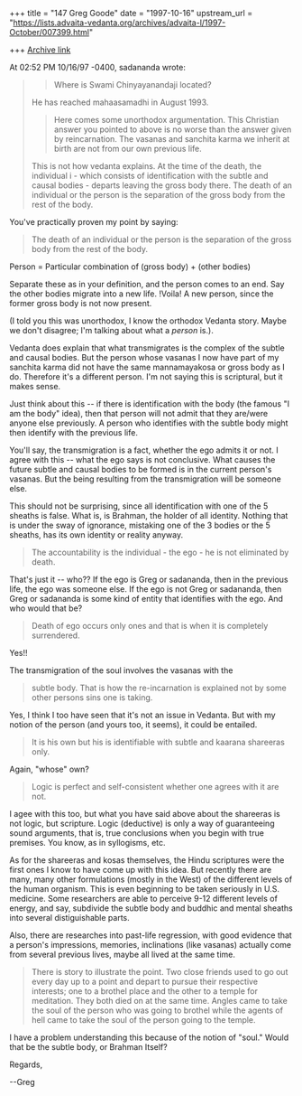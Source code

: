 +++
title = "147 Greg Goode"
date = "1997-10-16"
upstream_url = "https://lists.advaita-vedanta.org/archives/advaita-l/1997-October/007399.html"

+++
[Archive link](https://lists.advaita-vedanta.org/archives/advaita-l/1997-October/007399.html)

At 02:52 PM 10/16/97 -0400, sadananda wrote:
>>
>>Where is Swami Chinyayanandaji located?
>
>He has reached mahaasamadhi in August 1993.
>
>
>
>>Here comes some unorthodox argumentation.  This Christian answer you
>>pointed to above is no worse than the answer given by reincarnation.
>>The vasanas and sanchita karma we inherit at birth are not from our
>>own previous life.
>
>This is not how vedanta explains.  At the time of the death, the individual
>i - which consists of identification with the subtle and causal bodies -
>departs leaving the gross body there.  The death of an individual or the
>person is the separation of the gross body from the rest of the body.

You've practically proven my point by saying:

   >The death of an individual or the
   >person is the separation of the gross
   >body from the rest of the body.

Person = Particular combination of (gross body) + (other bodies)

Separate these as in your definition, and the person comes to an end.
Say the other bodies migrate into a new life.  !Voila!  A new person,
since the former gross body is not now present.

(I told you this was unorthodox, I know the orthodox Vedanta story.
Maybe we don't disagree; I'm talking about what a *person* is.).

Vedanta does explain that what transmigrates is the complex of
the subtle and causal bodies.  But the person whose vasanas I
now have part of my sanchita karma did not have the same mannamayakosa
or gross body as I do.  Therefore it's a different person.
I'm not saying this is scriptural, but it makes sense.

Just think about this -- if there is identification with the body (the
famous "I am the body" idea), then that person will not admit that they
are/were anyone else previously.  A person who identifies with the subtle
body might then identify with the previous life.

You'll say, the transmigration is a fact, whether the ego admits it or not.
I agree with this -- what the ego says is not conclusive.  What causes the
future subtle and causal bodies to be formed is in the current person's
vasanas.  But the being resulting from the transmigration will be
someone else.

This should not be surprising, since all identification with one of
the 5 sheaths is false.  What is, is Brahman, the holder of all identity.
Nothing that is under the sway of ignorance, mistaking one of the 3
bodies or the 5 sheaths, has its own identity or reality anyway.


>The
>accountability is the individual - the ego - he is not eliminated by death.

That's just it -- who??  If the ego is Greg or sadananda, then in the
previous life, the ego was someone else.  If the ego is not Greg or sadananda,
then Greg or sadananda is some kind of entity that identifies with the
ego.  And who would that be?

>Death of ego occurs only ones and that is when it is completely
>surrendered.

Yes!!

The transmigration of the soul involves the vasanas with the
>subtle body.  That is how the re-incarnation is explained not by some other
>persons sins one is taking.

Yes, I think I too have seen that it's not an issue in Vedanta.  But with my
notion of the person (and yours too, it seems), it could be entailed.

> It is his own but his is identifiable with
>subtle and kaarana shareeras only.

Again, "whose" own?

>Logic is perfect and self-consistent whether one agrees with it  are not.

I agee with this too, but what you have said above about the shareeras
is not logic, but scripture.  Logic (deductive) is only a way of
guaranteeing sound arguments, that is, true conclusions when you begin
with true premises.  You know, as in syllogisms, etc.

As for the shareeras and kosas themselves, the Hindu scriptures were the
first
ones I know to have come up with this idea.  But recently there are many, many
other formulations (mostly in the West) of the different levels of the human
organism.  This is even beginning to be taken seriously in U.S. medicine.
Some researchers are able to perceive 9-12 different levels of energy,
and say, subdivide the subtle body and buddhic and mental sheaths into
several distiguishable parts.

Also, there are researches into past-life regression, with good evidence
that a person's impressions, memories, inclinations (like vasanas) actually
come from several previous lives, maybe all lived at the same time.


>
>There is story to illustrate the point.  Two close friends used to go out
>every day up to a point and depart to pursue their respective interests;
>one to a brothel place and the other to a temple for meditation.  They both
>died on at the same time.  Angles came to take the soul of the person who
>was going to brothel while the agents of hell came to take the soul of the
>person going to the temple.

I have a problem understanding this because of the notion of "soul."
Would that be the subtle body, or Brahman Itself?

Regards,

--Greg

